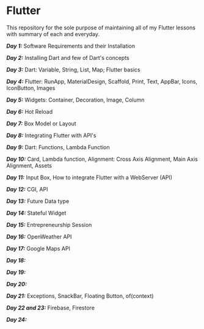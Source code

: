 # Flutter

This repository for the sole purpose of maintaining all of my Flutter lessons with summary of each and everyday. 

***Day 1:*** Software Requirements and their Installation

***Day 2:*** Installing Dart and few of Dart's concepts

***Day 3:*** Dart: Variable, String, List, Map; Flutter basics

***Day 4:*** Flutter: RunApp, MaterialDesign, Scaffold, Print, Text, AppBar, Icons, IconButton, Images

***Day 5:*** Widgets: Container, Decoration, Image, Column

***Day 6:*** Hot Reload

***Day 7:*** Box Model or Layout

***Day 8:*** Integrating Flutter with API's

***Day 9:*** Dart: Functions, Lambda Function

***Day 10:*** Card, Lambda function, Alignment: Cross Axis Alignment, Main Axis Alignment, Assets

***Day 11:*** Input Box, How to integrate Flutter with a WebServer (API)

***Day 12:*** CGI, API

***Day 13:*** Future Data type

***Day 14:*** Stateful Widget

***Day 15:*** Entrepreneurship Session

***Day 16:*** OpenWeather API

***Day 17:*** Google Maps API

***Day 18:***

***Day 19:***

***Day 20:***

***Day 21:*** Exceptions, SnackBar, Floating Button, of(context)

***Day 22 and 23:*** Firebase, Firestore

***Day 24:***
